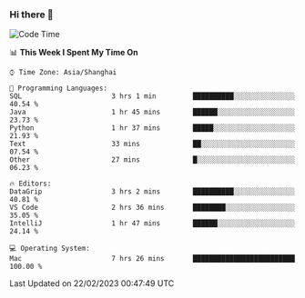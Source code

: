 ### Hi there 👋


<!--START_SECTION:waka-->
![Code Time](http://img.shields.io/badge/Code%20Time-1%2C011%20hrs%202%20mins-blue)

📊 **This Week I Spent My Time On** 

```text
⌚︎ Time Zone: Asia/Shanghai

💬 Programming Languages: 
SQL                      3 hrs 1 min         ██████████░░░░░░░░░░░░░░░   40.54 % 
Java                     1 hr 45 mins        ██████░░░░░░░░░░░░░░░░░░░   23.73 % 
Python                   1 hr 37 mins        █████░░░░░░░░░░░░░░░░░░░░   21.93 % 
Text                     33 mins             ██░░░░░░░░░░░░░░░░░░░░░░░   07.54 % 
Other                    27 mins             █░░░░░░░░░░░░░░░░░░░░░░░░   06.23 % 

🔥 Editors: 
DataGrip                 3 hrs 2 mins        ██████████░░░░░░░░░░░░░░░   40.81 % 
VS Code                  2 hrs 36 mins       ████████░░░░░░░░░░░░░░░░░   35.05 % 
IntelliJ                 1 hr 47 mins        ██████░░░░░░░░░░░░░░░░░░░   24.14 % 

💻 Operating System: 
Mac                      7 hrs 26 mins       █████████████████████████   100.00 % 

```


 Last Updated on 22/02/2023 00:47:49 UTC
<!--END_SECTION:waka-->

<!--
**SillyPasty/SillyPasty** is a ✨ _special_ ✨ repository because its `README.md` (this file) appears on your GitHub profile.

Here are some ideas to get you started:

- 🔭 I’m currently working on ...
- 🌱 I’m currently learning ...
- 👯 I’m looking to collaborate on ...
- 🤔 I’m looking for help with ...
- 💬 Ask me about ...
- 📫 How to reach me: ...
- 😄 Pronouns: ...
- ⚡ Fun fact: ...
-->


